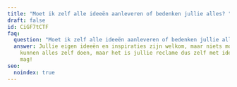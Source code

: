 ```yaml
---
title: "Moet ik zelf alle ideeën aanleveren of bedenken jullie alles? "
draft: false
id: CiGF7tCTF
faq:
  question: "Moet ik zelf alle ideeën aanleveren of bedenken jullie alles? "
  answer: Jullie eigen ideeën en inspiraties zijn welkom, maar niets moet. Wij
    kunnen alles zelf doen, maar het is jullie reclame dus zelf met ideeën komen
    mag!
seo:
  noindex: true
---
```

